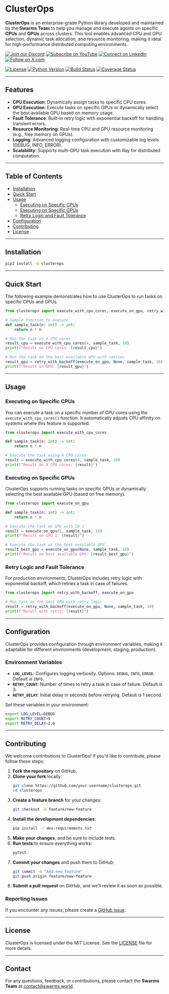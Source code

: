 # ClusterOps



**ClusterOps** is an enterprise-grade Python library developed and maintained by the **Swarms Team** to help you manage and execute agents on specific **CPUs** and **GPUs** across clusters. This tool enables advanced CPU and GPU selection, dynamic task allocation, and resource monitoring, making it ideal for high-performance distributed computing environments.


[![Join our Discord](https://img.shields.io/badge/Discord-Join%20our%20server-5865F2?style=for-the-badge&logo=discord&logoColor=white)](https://discord.gg/agora-999382051935506503) [![Subscribe on YouTube](https://img.shields.io/badge/YouTube-Subscribe-red?style=for-the-badge&logo=youtube&logoColor=white)](https://www.youtube.com/@kyegomez3242) [![Connect on LinkedIn](https://img.shields.io/badge/LinkedIn-Connect-blue?style=for-the-badge&logo=linkedin&logoColor=white)](https://www.linkedin.com/in/kye-g-38759a207/) [![Follow on X.com](https://img.shields.io/badge/X.com-Follow-1DA1F2?style=for-the-badge&logo=x&logoColor=white)](https://x.com/kyegomezb)

[![License](https://img.shields.io/badge/license-MIT-blue.svg)](LICENSE)
[![Python Version](https://img.shields.io/badge/python-3.8%2B-brightgreen.svg)](https://python.org)
[![Build Status](https://img.shields.io/github/actions/workflow/status/swarms-team/clusterops/test.yml?branch=master)](https://github.com/swarms-team/clusterops/actions)
[![Coverage Status](https://img.shields.io/codecov/c/github/swarms-team/clusterops)](https://codecov.io/gh/swarms-team/clusterops)



---

## Features

- **CPU Execution**: Dynamically assign tasks to specific CPU cores.
- **GPU Execution**: Execute tasks on specific GPUs or dynamically select the best available GPU based on memory usage.
- **Fault Tolerance**: Built-in retry logic with exponential backoff for handling transient errors.
- **Resource Monitoring**: Real-time CPU and GPU resource monitoring (e.g., free memory on GPUs).
- **Logging**: Advanced logging configuration with customizable log levels (DEBUG, INFO, ERROR).
- **Scalability**: Supports multi-GPU task execution with Ray for distributed computation.

---

## Table of Contents

- [Installation](#installation)
- [Quick Start](#quick-start)
- [Usage](#usage)
  - [Executing on Specific CPUs](#executing-on-specific-cpus)
  - [Executing on Specific GPUs](#executing-on-specific-gpus)
  - [Retry Logic and Fault Tolerance](#retry-logic-and-fault-tolerance)
- [Configuration](#configuration)
- [Contributing](#contributing)
- [License](#license)

---

## Installation


```bash
pip3 install -U clusterops
```

---

## Quick Start

The following example demonstrates how to use ClusterOps to run tasks on specific CPUs and GPUs.

```python
from clusterops import execute_with_cpu_cores, execute_on_gpu, retry_with_backoff

# Sample function to execute
def sample_task(n: int) -> int:
    return n * n

# Run the task on 4 CPU cores
result_cpu = execute_with_cpu_cores(4, sample_task, 10)
print(f"Result on CPU cores: {result_cpu}")

# Run the task on the best available GPU with retries
result_gpu = retry_with_backoff(execute_on_gpu, None, sample_task, 10)
print(f"Result on GPU: {result_gpu}")
```

---

## Usage

### Executing on Specific CPUs

You can execute a task on a specific number of CPU cores using the `execute_with_cpu_cores()` function. It automatically adjusts CPU affinity on systems where this feature is supported.

```python
from clusterops import execute_with_cpu_cores

def sample_task(n: int) -> int:
    return n * n

# Execute the task using 4 CPU cores
result = execute_with_cpu_cores(4, sample_task, 10)
print(f"Result on 4 CPU cores: {result}")
```

### Executing on Specific GPUs

ClusterOps supports running tasks on specific GPUs or dynamically selecting the best available GPU (based on free memory).

```python
from clusterops import execute_on_gpu

def sample_task(n: int) -> int:
    return n * n

# Execute the task on GPU with ID 1
result = execute_on_gpu(1, sample_task, 10)
print(f"Result on GPU 1: {result}")

# Execute the task on the best available GPU
result_best_gpu = execute_on_gpu(None, sample_task, 10)
print(f"Result on best available GPU: {result_best_gpu}")
```

### Retry Logic and Fault Tolerance

For production environments, ClusterOps includes retry logic with exponential backoff, which retries a task in case of failures.

```python
from clusterops import retry_with_backoff, execute_on_gpu

# Run task on the best GPU with retry logic
result = retry_with_backoff(execute_on_gpu, None, sample_task, 10)
print(f"Result with retry: {result}")
```

---

## Configuration

ClusterOps provides configuration through environment variables, making it adaptable for different environments (development, staging, production).

### Environment Variables

- **`LOG_LEVEL`**: Configures logging verbosity. Options: `DEBUG`, `INFO`, `ERROR`. Default is `INFO`.
- **`RETRY_COUNT`**: Number of times to retry a task in case of failure. Default is 3.
- **`RETRY_DELAY`**: Initial delay in seconds before retrying. Default is 1 second.

Set these variables in your environment:

```bash
export LOG_LEVEL=DEBUG
export RETRY_COUNT=5
export RETRY_DELAY=2.0
```

---

## Contributing

We welcome contributions to ClusterOps! If you'd like to contribute, please follow these steps:

1. **Fork the repository** on GitHub.
2. **Clone your fork** locally:
   ```bash
   git clone https://github.com/your-username/clusterops.git
   cd clusterops
   ```
3. **Create a feature branch** for your changes:
   ```bash
   git checkout -b feature/new-feature
   ```
4. **Install the development dependencies**:
   ```bash
   pip install -r dev-requirements.txt
   ```
5. **Make your changes**, and be sure to include tests.
6. **Run tests** to ensure everything works:
   ```bash
   pytest
   ```
7. **Commit your changes** and push them to GitHub:
   ```bash
   git commit -m "Add new feature"
   git push origin feature/new-feature
   ```
8. **Submit a pull request** on GitHub, and we’ll review it as soon as possible.

### Reporting Issues

If you encounter any issues, please create a [GitHub issue](https://github.com/swarms-team/clusterops/issues).

---

## License

ClusterOps is licensed under the MIT License. See the [LICENSE](LICENSE) file for more details.

---

## Contact

For any questions, feedback, or contributions, please contact the **Swarms Team** at [contact@swarms.world](mailto:contact@swarms.world).
